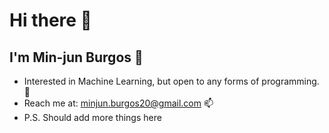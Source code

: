 # Hi there 👋

## I'm Min-jun Burgos 🙂
- Interested in Machine Learning, but open to any forms of programming. 🤔
- Reach me at: minjun.burgos20@gmail.com 📫
- P.S. Should add more things here


<!--
**LiquidPunk/LiquidPunk** is a ✨ _special_ ✨ repository because its `README.md` (this file) appears on your GitHub profile.

Here are some ideas to get you started:

- 🔭 I’m currently working on ...
- 🌱 I’m currently learning ...
- 👯 I’m looking to collaborate on ...
- 🤔 I’m looking for help with ...
- 💬 Ask me about ...
- 📫 How to reach me: ...
- 😄 Pronouns: ...
- ⚡ Fun fact: ...
-->
